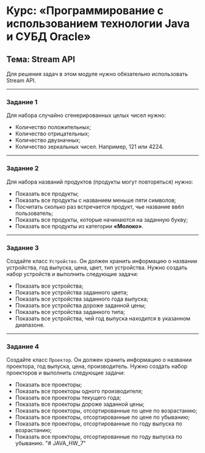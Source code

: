 # Курс: «Программирование с использованием технологии Java и СУБД Oracle»

## Тема: Stream API

Для решения задач в этом модуле нужно обязательно использовать Stream API.

---

### Задание 1

Для набора случайно сгенерированных целых чисел нужно:
- Количество положительных;
- Количество отрицательных;
- Количество двузначных;
- Количество зеркальных чисел. Например, 121 или 4224.

---

### Задание 2

Для набора названий продуктов (продукты могут повторяться) нужно:
- Показать все продукты;
- Показать все продукты с названием меньше пяти символов;
- Посчитать сколько раз встречается продукт, чье название ввёл пользователь;
- Показать все продукты, которые начинаются на заданную букву;
- Показать все продукты из категории **«Молоко»**.

---

### Задание 3

Создайте класс `Устройство`. Он должен хранить информацию о названии устройства, год выпуска, цена, цвет, тип устройства. Нужно создать набор устройств и выполнить следующие задачи:
- Показать все устройства;
- Показать все устройства заданного цвета;
- Показать все устройства заданного года выпуска;
- Показать все устройства дороже заданной цены;
- Показать все устройства заданного типа;
- Показать все устройства, чей год выпуска находится в указанном диапазоне.

---

### Задание 4

Создайте класс `Проектор`. Он должен хранить информацию о названии проектора, год выпуска, цена, производитель. Нужно создать набор проекторов и выполнить следующие задачи:
- Показать все проекторы;
- Показать все проекторы одного производителя;
- Показать все проекторы текущего года;
- Показать все проекторы дороже заданной цены;
- Показать все проекторы, отсортированные по цене по возрастанию;
- Показать все проекторы, отсортированные по цене по убыванию;
- Показать все проекторы, отсортированные по году выпуска по возрастанию;
- Показать все проекторы, отсортированные по году выпуска по убыванию.
"# JAVA_HW_7" 

